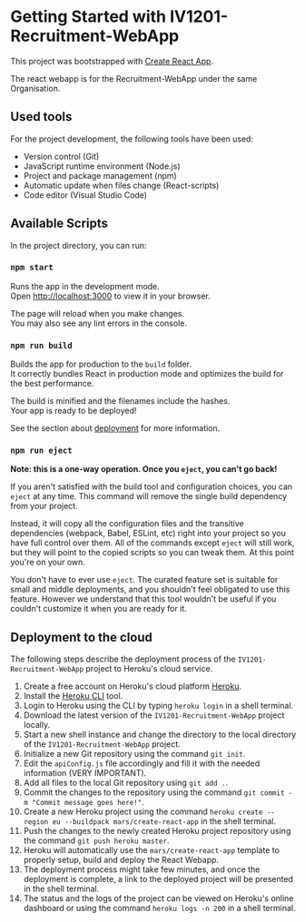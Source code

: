 # Getting Started with  IV1201-Recruitment-WebApp

This project was bootstrapped with [Create React App](https://github.com/facebook/create-react-app).

The react webapp is for the Recruitment-WebApp under the same Organisation.

## Used tools

For the project development, the following tools have been used:
- Version control (Git)
- JavaScript runtime environment (Node.js)
- Project and package management (npm)
- Automatic update when files change (React-scripts)
- Code editor (Visual Studio Code)


## Available Scripts

In the project directory, you can run:

### `npm start`

Runs the app in the development mode.\
Open [http://localhost:3000](http://localhost:3000) to view it in your browser.

The page will reload when you make changes.\
You may also see any lint errors in the console.

### `npm run build`

Builds the app for production to the `build` folder.\
It correctly bundles React in production mode and optimizes the build for the best performance.

The build is minified and the filenames include the hashes.\
Your app is ready to be deployed!

See the section about [deployment](https://facebook.github.io/create-react-app/docs/deployment) for more information.

### `npm run eject`

**Note: this is a one-way operation. Once you `eject`, you can't go back!**

If you aren't satisfied with the build tool and configuration choices, you can `eject` at any time. This command will remove the single build dependency from your project.

Instead, it will copy all the configuration files and the transitive dependencies (webpack, Babel, ESLint, etc) right into your project so you have full control over them. All of the commands except `eject` will still work, but they will point to the copied scripts so you can tweak them. At this point you're on your own.

You don't have to ever use `eject`. The curated feature set is suitable for small and middle deployments, and you shouldn't feel obligated to use this feature. However we understand that this tool wouldn't be useful if you couldn't customize it when you are ready for it.

## Deployment to the cloud

The following steps describe the deployment process of the `IV1201-Recruitment-WebApp` project to Heroku's cloud service.

1. Create a free account on Heroku's cloud platform [Heroku](https://heroku.com/).
2. Install the [Heroku CLI](https://devcenter.heroku.com/articles/heroku-cli) tool.
3. Login to Heroku using the CLI by typing `heroku login` in a shell terminal.
4. Download the latest version of the `IV1201-Recruitment-WebApp` project locally.
5. Start a new shell instance and change the directory to the local directory of the `IV1201-Recruitment-WebApp` project.
6. Initialize a new Git repository using the command `git init`.
8. Edit the `apiConfig.js` file accordingly and fill it with the needed information (VERY IMPORTANT).
9. Add all files to the local Git repository using `git add .`.
10. Commit the changes to the repository using the command `git commit -m "Commit message goes here!"`.
11. Create a new Heroku project using the command `heroku create --region eu --buildpack mars/create-react-app` in the shell terminal.
12. Push the changes to the newly created Heroku project repository using the command `git push heroku master`.
13. Heroku will automatically use the `mars/create-react-app` template to properly setup, build and deploy the React Webapp.
14. The deployment process might take few minutes, and once the deployment is complete, a link to the deployed project will be presented in the shell terminal.
15. The status and the logs of the project can be viewed on Heroku's online dashboard or using the command `heroku logs -n 200` in a shell terminal.
